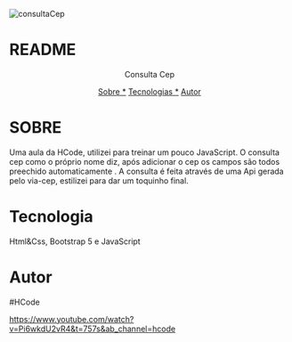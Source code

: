 ![consultaCep](https://user-images.githubusercontent.com/63480432/177429640-ec070b1d-5bea-451c-8a30-8fa5c2934977.png)
# README

<p align="center"> Consulta Cep</p>

<p align="center">
<a href="#sobre">Sobre *</a>
<a href="#tecnologia">Tecnologias *</a>
<a href="#autor">Autor</a>
</p>

# SOBRE 

<p>Uma aula da HCode, utilizei para treinar um pouco JavaScript. O consulta cep
como o próprio nome diz, após adicionar o cep os campos são todos preechido automaticamente
. A consulta é feita através de uma Api gerada pelo via-cep, estilizei para dar um toquinho final. </p>


# Tecnologia

Html&Css, Bootstrap 5 e JavaScript

# Autor

#HCode

https://www.youtube.com/watch?v=Pi6wkdU2vR4&t=757s&ab_channel=hcode
